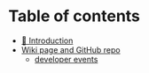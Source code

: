# Table of contents

* [🚀 Introduction](README.md)
* [Wiki page and GitHub repo](wiki-page-and-github-repo/README.md)
  * [developer events](https://github.com/opengeospatial/developer-events)
